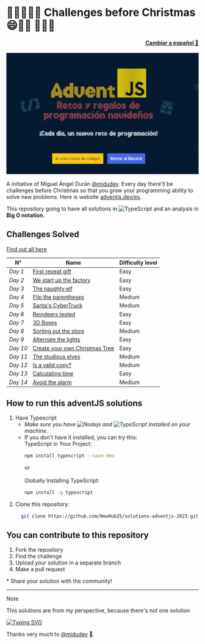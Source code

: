 # 🎀🎁🎄🎄🎄 Challenges before Christmas 😄🎅🫎 🎄🎄🎄

<h4 align="right">
<a href="https://github.com/NewHub25/solutions-adventjs-2023/blob/main/README-es.md">Cambiar a español 📖</a>
</h4>
<a href="https://adventjs.dev/es"><img src="https://github.com/NewHub25/solutions-adventjs-2023/blob/main/assets/adventjs-img.png"></a>

<p>A initiative of Miguel Ángel Durán <a href="https://github.com/midudev">@midudev</a>. Every day there'll be challenges before Christmas so that you grow your programming ability to solve new problems. Here is website <a href="https://adventjs.dev/es">adventjs.dev/es</a>.
</p>
<p>This repository going to have all solutions in <img alt="TypeScript" src="https://img.shields.io/badge/-TypeScript-007ACC?style=flat-square&logo=typescript&logoColor=white" /> and an analysis in <strong>Big O notation</strong>.
</p>

## Challenges Solved

<a href="https://github.com/NewHub25/solutions-adventjs-2023/tree/main/challenges">Find out all here</a>

| N° | Name | Difficulty level |
|---|---|---|
| <i>Day 1</i> | <a href="https://github.com/NewHub25/solutions-adventjs-2023/blob/main/challenges/challenge-01.ts">First repeat gift</a> | Easy |
| <i>Day 2</i> | <a href="https://github.com/NewHub25/solutions-adventjs-2023/blob/main/challenges/challenge-02.ts">We start up the factory</a> | Easy |
| <i>Day 3</i> | <a href="https://github.com/NewHub25/solutions-adventjs-2023/blob/main/challenges/challenge-03.ts">The naughty elf</a> | Easy |
| <i>Day 4</i> | <a href="https://github.com/NewHub25/solutions-adventjs-2023/blob/main/challenges/challenge-04.ts">Flip the parentheses</a> | Medium |
| <i>Day 5</i> | <a href="https://github.com/NewHub25/solutions-adventjs-2023/blob/main/challenges/challenge-05.ts">Santa's CyberTruck</a> | Medium |
| <i>Day 6</i> | <a href="https://github.com/NewHub25/solutions-adventjs-2023/blob/main/challenges/challenge-06.ts">Reindeers tested</a> | Easy |
| <i>Day 7</i> | <a href="https://github.com/NewHub25/solutions-adventjs-2023/blob/main/challenges/challenge-07.ts">3D Boxes</a> | Easy |
| <i>Day 8</i> | <a href="https://github.com/NewHub25/solutions-adventjs-2023/blob/main/challenges/challenge-08.ts">Sorting out the store</a> | Medium |
| <i>Day 9</i> | <a href="https://github.com/NewHub25/solutions-adventjs-2023/blob/main/challenges/challenge-09.ts">Alternate the lights</a> | Easy |
| <i>Day 10</i> | <a href="https://github.com/NewHub25/solutions-adventjs-2023/blob/main/challenges/challenge-10.ts">Create your own Christmas Tree</a> | Easy |
| <i>Day 11</i> | <a href="https://github.com/NewHub25/solutions-adventjs-2023/blob/main/challenges/challenge-11.ts">The studious elves</a> | Medium |
| <i>Day 12</i> | <a href="https://github.com/NewHub25/solutions-adventjs-2023/blob/main/challenges/challenge-12.ts">Is a valid copy?</a> | Medium |
| <i>Day 13</i> | <a href="https://github.com/NewHub25/solutions-adventjs-2023/blob/main/challenges/challenge-13.ts">Calculating time</a> | Easy |
| <i>Day 14</i> | <a href="https://github.com/NewHub25/solutions-adventjs-2023/blob/main/challenges/challenge-14.ts">Avoid the alarm</a> | Medium |

## How to run this adventJS solutions

<ol>
<li>Have Typescript
<ul>
<li><i>Make sure you have <img alt="Nodejs" src="https://img.shields.io/badge/-Nodejs-43853d?style=flat-square&logo=Node.js&logoColor=white" /> and <img alt="TypeScript" src="https://img.shields.io/badge/-TypeScript-007ACC?style=flat-square&logo=typescript&logoColor=white" /> installed on your machine.</i></li>
<li>If you don't have it installed, you can try this:
<br />
TypeScript in Your Project:

```bash
npm install typescript --save-dev
```

or
<br />
<br />
Globally Installing TypeScript:

```bash
npm install -g typescript
```

</li>
</ul>
</li>
<li>Clone this repository:

```bash
  git clone https://github.com/NewHub25/solutions-adventjs-2023.git
```

</li>
</ol>

## You can contribute to this repository

<ol>
    <li>Fork the repository</li>
    <li>Find the challenge</li>
    <li>Upload your solution in a separate branch</li>
    <li>Make a pull request</li>
</ol>
    * Share your solution with the community!<br />
<hr />

> [!NOTE]
> This solutions are from my perspective, because there's not one solution

[![Typing SVG](https://readme-typing-svg.demolab.com?font=Fira+Code&weight=700&size=32&duration=7000&pause=1000&color=079D00&background=CD0500&center=true&vCenter=true&random=false&width=700&lines=Advent+JavaScript)](https://git.io/typing-svg)

Thanks very much to [@midudev](https://github.com/midudev) 🎁.
